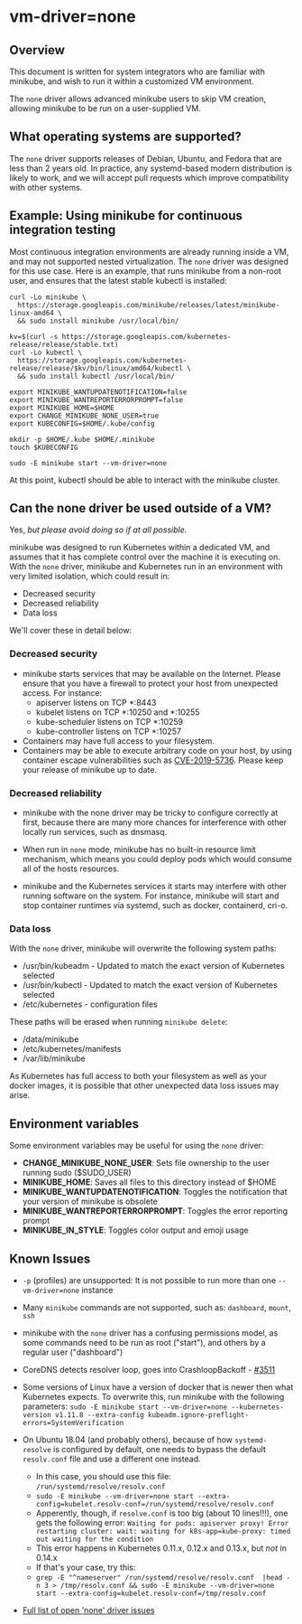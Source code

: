 # vm-driver=none

## Overview

This document is written for system integrators who are familiar with minikube, and wish to run it within a customized VM environment.

The `none` driver allows advanced minikube users to skip VM creation, allowing minikube to be run on a user-supplied VM.

## What operating systems are supported?

The `none` driver supports releases of Debian, Ubuntu, and Fedora that are less than 2 years old. In practice, any systemd-based modern distribution is likely to work, and we will accept pull requests which improve compatibility with other systems.

## Example: Using minikube for continuous integration testing

Most continuous integration environments are already running inside a VM, and may not supported nested virtualization. The `none` driver was designed for this use case. Here is an example, that runs minikube from a non-root user, and ensures that the latest stable kubectl is installed:

```shell
curl -Lo minikube \
  https://storage.googleapis.com/minikube/releases/latest/minikube-linux-amd64 \
  && sudo install minikube /usr/local/bin/

kv=$(curl -s https://storage.googleapis.com/kubernetes-release/release/stable.txt)
curl -Lo kubectl \
  https://storage.googleapis.com/kubernetes-release/release/$kv/bin/linux/amd64/kubectl \
  && sudo install kubectl /usr/local/bin/

export MINIKUBE_WANTUPDATENOTIFICATION=false
export MINIKUBE_WANTREPORTERRORPROMPT=false
export MINIKUBE_HOME=$HOME
export CHANGE_MINIKUBE_NONE_USER=true
export KUBECONFIG=$HOME/.kube/config

mkdir -p $HOME/.kube $HOME/.minikube
touch $KUBECONFIG

sudo -E minikube start --vm-driver=none
```

At this point, kubectl should be able to interact with the minikube cluster.

## Can the none driver be used outside of a VM?

Yes, *but please avoid doing so if at all possible.*

minikube was designed to run Kubernetes within a dedicated VM, and assumes that it has complete control over the machine it is executing on.  With the `none` driver, minikube and Kubernetes run in an environment with very limited isolation, which could result in:

* Decreased security
* Decreased reliability
* Data loss

We'll cover these in detail below:

### Decreased security

* minikube starts services that may be available on the Internet. Please ensure that you have a firewall to protect your host from unexpected access. For instance:
  * apiserver listens on TCP *:8443
  * kubelet listens on TCP *:10250 and *:10255
  * kube-scheduler listens on TCP *:10259
  * kube-controller listens on TCP *:10257
* Containers may have full access to your filesystem.
* Containers may be able to execute arbitrary code on your host, by using container escape vulnerabilities such as [CVE-2019-5736](https://access.redhat.com/security/vulnerabilities/runcescape). Please keep your release of minikube up to date.

### Decreased reliability

* minikube with the none driver may be tricky to configure correctly at first, because there are many more chances for interference with other locally run services, such as dnsmasq.

* When run in `none` mode, minikube has no built-in resource limit mechanism, which means you could deploy pods which would consume all of the hosts resources.

* minikube and the Kubernetes services it starts may interfere with other running software on the system. For instance, minikube will start and stop container runtimes via systemd, such as docker, containerd, cri-o.

### Data loss

With the `none` driver, minikube will overwrite the following system paths:

* /usr/bin/kubeadm - Updated to match the exact version of Kubernetes selected
* /usr/bin/kubectl - Updated to match the exact version of Kubernetes selected
* /etc/kubernetes - configuration files

These paths will be erased when running `minikube delete`:

* /data/minikube
* /etc/kubernetes/manifests
* /var/lib/minikube

As Kubernetes has full access to both your filesystem as well as your docker images, it is possible that other unexpected data loss issues may arise.

## Environment variables

Some environment variables may be useful for using the `none` driver:

* **CHANGE_MINIKUBE_NONE_USER**: Sets file ownership to the user running sudo ($SUDO_USER)
* **MINIKUBE_HOME**: Saves all files to this directory instead of $HOME
* **MINIKUBE_WANTUPDATENOTIFICATION**: Toggles the notification that your version of minikube is obsolete
* **MINIKUBE_WANTREPORTERRORPROMPT**: Toggles the error reporting prompt
* **MINIKUBE_IN_STYLE**: Toggles color output and emoji usage

## Known Issues

* `-p` (profiles) are unsupported: It is not possible to run more than one `--vm-driver=none` instance
* Many `minikube` commands are not supported, such as: `dashboard`, `mount`, `ssh`
* minikube with the `none` driver has a confusing permissions model, as some commands need to be run as root ("start"), and others by a regular user ("dashboard")
* CoreDNS detects resolver loop, goes into CrashloopBackoff - [#3511](https://github.com/kubernetes/minikube/issues/3511)
* Some versions of Linux have a version of docker that is newer then what Kubernetes expects. To overwrite this, run minikube with the following parameters: `sudo -E minikube start --vm-driver=none --kubernetes-version v1.11.8 --extra-config kubeadm.ignore-preflight-errors=SystemVerification`
* On Ubuntu 18.04 (and probably others), because of how `systemd-resolve` is configured by default, one needs to bypass the default `resolv.conf` file and use a different one instead.
  - In this case, you should use this file: `/run/systemd/resolve/resolv.conf`
  - `sudo -E minikube --vm-driver=none start --extra-config=kubelet.resolv-conf=/run/systemd/resolve/resolv.conf`
  - Apperently, though, if `resolve.conf` is too big (about 10 lines!!!), one gets the following error: `Waiting for pods: apiserver proxy! Error restarting cluster: wait: waiting for k8s-app=kube-proxy: timed out waiting for the condition`
  - This error happens in Kubernetes 0.11.x, 0.12.x and 0.13.x, but *not* in 0.14.x
  - If that's your case, try this:
  - `grep -E "^nameserver" /run/systemd/resolve/resolv.conf  |head -n 3 > /tmp/resolv.conf && sudo -E minikube --vm-driver=none start --extra-config=kubelet.resolv-conf=/tmp/resolv.conf`

* [Full list of open 'none' driver issues](https://github.com/kubernetes/minikube/labels/co%2Fnone-driver)
